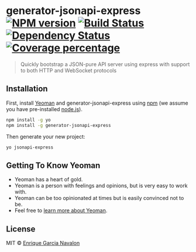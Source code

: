 # generator-jsonapi-express [![NPM version][npm-image]][npm-url] [![Build Status][travis-image]][travis-url] [![Dependency Status][daviddm-image]][daviddm-url] [![Coverage percentage][coveralls-image]][coveralls-url]
> Quickly bootstrap a JSON-pure API server using express with support to both HTTP and WebSocket protocols 

## Installation

First, install [Yeoman](http://yeoman.io) and generator-jsonapi-express using [npm](https://www.npmjs.com/) (we assume you have pre-installed [node.js](https://nodejs.org/)).

```bash
npm install -g yo
npm install -g generator-jsonapi-express
```

Then generate your new project:

```bash
yo jsonapi-express
```

## Getting To Know Yeoman

 * Yeoman has a heart of gold.
 * Yeoman is a person with feelings and opinions, but is very easy to work with.
 * Yeoman can be too opinionated at times but is easily convinced not to be.
 * Feel free to [learn more about Yeoman](http://yeoman.io/).

## License

MIT © [Enrique Garcia Navalon](garcianavalon.com)


[npm-image]: https://badge.fury.io/js/generator-jsonapi-express.svg
[npm-url]: https://npmjs.org/package/generator-jsonapi-express
[travis-image]: https://travis-ci.org/garcianavalon/generator-jsonapi-express.svg?branch=master
[travis-url]: https://travis-ci.org/garcianavalon/generator-jsonapi-express
[daviddm-image]: https://david-dm.org/garcianavalon/generator-jsonapi-express.svg?theme=shields.io
[daviddm-url]: https://david-dm.org/garcianavalon/generator-jsonapi-express
[coveralls-image]: https://coveralls.io/repos/garcianavalon/generator-jsonapi-express/badge.svg
[coveralls-url]: https://coveralls.io/r/garcianavalon/generator-jsonapi-express
